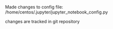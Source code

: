 Made changes to config file:
/home/centos/.jupyter/jupyter_notebook_config.py

changes are tracked in git repository
